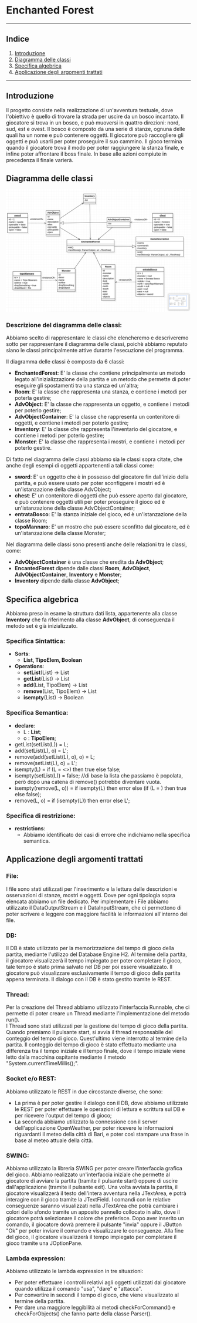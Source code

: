 # Enchanted Forest
***
## Indice
1. [Introduzione](#introduzione)
2. [Diagramma delle classi](#diagramma-delle-classi)
3. [Specifica algebrica](#specifica-algebrica)
4. [Applicazione degli argomenti trattati](#applicazione-degli-argomenti-trattati)

***

## Introduzione

Il progetto consiste nella realizzazione di un'avventura testuale,
dove l'obiettivo è quello di trovare la strada per uscire da un bosco incantato.
Il giocatore si trova in un bosco, e può muoversi in quattro direzioni:
nord, sud, est e ovest. Il bosco è composto da una serie di stanze,
ognuna delle quali ha un nome e può contenere oggetti. 
Il giocatore può raccogliere gli oggetti e può usarli per poter proseguire il suo cammino.
Il gioco termina quando il giocatore trova il modo per poter raggiungere la stanza finale, e infine poter affrontare il boss finale.
In base alle azioni compiute in precedenza il finale varierà.

## Diagramma delle classi

![Diagramma delle classi](./DiagrammaDelleClassi.png)

### Descrizione del diagramma delle classi:

Abbiamo scelto di rappresentare le classi che elencheremo e descriveremo sotto per rappresentare il diagramma delle classi, poichè abbiamo reputato siano le classi principalmente attive durante l'esecuzione del programma.

Il diagramma delle classi è composto da 6 classi:
- **EnchantedForest**: E' la classe che contiene principalmente un metodo legato all'inizializzazione della partita e
un metodo che permette di poter eseguire gli spostamenti tra una stanza ed un'altra;
- **Room**: E' la classe che rappresenta una stanza, e contiene i metodi per poterla gestire;
- **AdvObject**: E' la classe che rappresenta un oggetto, e contiene i metodi per poterlo gestire;
- **AdvObjectContainer**: E' la classe che rappresenta un contenitore di oggetti, e contiene i metodi per poterlo gestire;
- **Inventory**: E' la classe che rappresenta l'inventario del giocatore, e contiene i metodi per poterlo gestire;
- **Monster**: E' la classe che rappresenta i mostri, e contiene i metodi per poterlo gestire.

Di fatto nel diagramma delle classi abbiamo sia le classi sopra citate, che anche degli esempi di oggetti appartenenti a tali classi
come:
- **sword**: E' un oggetto che è in possesso del giocatore fin dall'inizio della partita, e può essere usato per poter sconfiggere i mostri ed è un'istanzazione della classe AdvObject;
- **chest**: E' un contenitore di oggetti che può essere aperto dal giocatore, e può contenere oggetti utili per poter proseguire il gioco ed è un'istanzazione della classe AdvObjectContainer;
- **entrataBosco**: E' la stanza iniziale del gioco, ed è un'istanzazione della classe Room;
- **topoMannaro**: E' un mostro che può essere sconfitto dal giocatore, ed è un'istanzazione della classe Monster;

Nel diagramma delle classi sono presenti anche delle relazioni tra le classi, come:
- **AdvObjectContainer** è una classe che eredita da **AdvObject**;
- **EncantedForest** dipende dalle classi **Room**, **AdvObject**, **AdvObjectContainer**, **Inventory** e **Monster**;
- **Inventory** dipende dalla classe **AdvObject**;

## Specifica algebrica

Abbiamo preso in esame la struttura dati lista, appartenente alla classe **Inventory** che fa riferimento alla classe **AdvObject**, di conseguenza il metodo set è già inizializzato.

### Specifica Sintattica:

- **Sorts**: 
    - **List, TipoElem, Boolean**
- **Operations**:
  - **setList**(List) -> List
  - **getList**(List) -> List
  - **add**(List, TipoElem) -> List
  - **remove**(List, TipoElem) -> List
  - **isempty**(List) -> Boolean

### Specifica Semantica:

- **declare**:
    - L : **List**;
    - o : **TipoElem**;
- getList(setList(L)) = L;
- add(setList(L), o) = L';
- remove(add(setList(L), o), o) = L;
- remove(setList(L), o) = L';
- isempty(L) = if (L = <>) then true else false;
- isempty(setList(L)) = false; //di base la lista che passiamo è popolata, però dopo una catena di remove() potrebbe diventare vuota.
- isempty(remove(L, o)) = if isempty(L) then error else (if (L = <o>) then true else false);
- remove(L, o) = if (isempty(L)) then error else L';

### Specifica di restrizione:

- **restrictions**:
    - Abbiamo identificato dei casi di errore che indichiamo nella specifica semantica.

## Applicazione degli argomenti trattati

### File:
I file sono stati utilizzati per l'inserimento e la lettura delle descrizioni e osservazioni di stanze, mostri e oggetti.
Dove per ogni tipologia sopra elencata abbiamo un file dedicato.
Per implementare i File abbiamo utilizzato il DataOutputStream e il DataInputStream, che ci permettono di poter scrivere e leggere con maggiore facilità le informazioni all'interno dei file.

### DB:
Il DB è stato utilizzato per la memorizzazione del tempo di gioco della partita, mediante l'utilizzo del Database Engine H2.
Al termine della partita, il giocatore visualizzerà il tempo impiegato per poter completare il gioco, tale tempo è stato prima salvato nel DB per poi essere visualizzato.
Il giocatore può visualizzare esclusivamente il tempo di gioco della partita appena terminata.
Il dialogo con il DB è stato gestito tramite le REST.

### Thread:
Per la creazione del Thread abbiamo utilizzato l'interfaccia Runnable, che ci permette di poter creare un Thread mediante l'implementazione del metodo run().  
I Thread sono stati utilizzati per la gestione del tempo di gioco della partita.
Quando premiamo il pulsante start, si avvia il thread responsabile del conteggio del tempo di gioco. Quest'ultimo viene interrotto al termine della partita.
Il conteggio del tempo di gioco è stato effettuato mediante una differenza tra il tempo iniziale e il tempo finale, dove il tempo iniziale viene letto dalla macchina ospitante mediante il metodo "System.currentTimeMillis();".

### Socket e/o REST:
Abbiamo utilizzato le REST in due circostanze diverse, che sono:
- La prima è per poter gestire il dialogo con il DB, dove abbiamo utilizzato le REST per poter effettuare le operazioni di lettura e scrittura sul DB e per ricevere l'output del tempo di gioco;
- La seconda abbiamo utilizzato la connessione con il server dell'applicazione OpenWeather, per poter ricevere le informazioni riguardanti il meteo della città di Bari, e poter così stampare una frase in base al meteo attuale della città.

### SWING:
Abbiamo utilizzato la libreria SWING per poter creare l'interfaccia grafica del gioco.
Abbiamo realizzato un'interfaccia iniziale che permette al giocatore di avviare la partita (tramite il pulsante start) oppure di uscire dall'applicazione (tramite il pulsante exit).
Una volta avviata la partita, il giocatore visualizzerà il testo dell'intera avventura nella JTextArea, e potrà interagire con il gioco tramite la JTextField.
I comandi con le relative conseguenze saranno visualizzati nella JTextArea che potrà cambiare i colori dello sfondo tramite un apposito pannello collocato in alto, dove il giocatore potrà selezionare il colore che preferisce.
Dopo aver inserito un comando, il giocatore dovrà premere il pulsante "invia" oppure il JButton "Ok" per poter inviare il comando e visualizzare le conseguenze.
Alla fine del gioco, il giocatore visualizzerà il tempo impiegato per completare il gioco tramite una JOptionPane.

### Lambda expression:
Abbiamo utilizzato le lambda expression in tre situazioni:
- Per poter effettuare i controlli relativi agli oggetti utilizzati dal giocatore quando utilizza il comando "usa", "dare" e "attacca".
- Per convertire in secondi il tempo di gioco, che viene visualizzato al termine della partita.
- Per dare una maggiore leggibilità ai metodi checkForCommand() e checkForObjects() che fanno parte della classe Parser().



